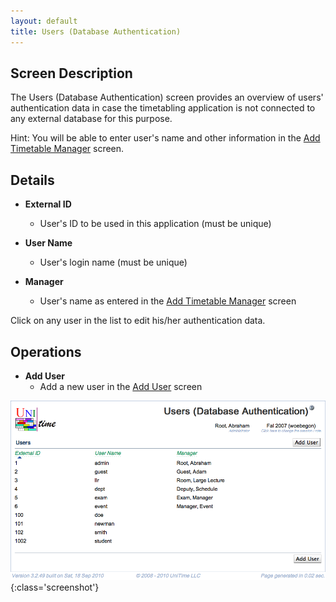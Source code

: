 ```yaml
---
layout: default
title: Users (Database Authentication)
---
```



## Screen Description


 The Users (Database Authentication) screen provides an overview of users' authentication data in case the timetabling application is not connected to any external database for this purpose.


 Hint: You will be able to enter user's name and other information in the [Add Timetable Manager](add-timetable-manager) screen.

## Details

* **External ID**
	* User's ID to be used in this application (must be unique)

* **User Name**
	* User's login name (must be unique)

* **Manager**
	* User's name as entered in the [Add Timetable Manager](add-timetable-manager) screen


 Click on any user in the list to edit his/her authentication data.

## Operations

* **Add User**
	* Add a new user in the [Add User](add-user) screen


![Users (Database Authentication)](images/users-database-authentication-1.png){:class='screenshot'}
